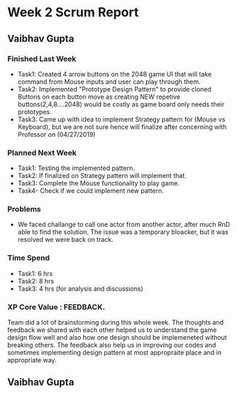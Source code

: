 # Week 2 Scrum Report
## Vaibhav Gupta

### Finished Last Week 
- Task1: Created 4 arrow buttons on the 2048 game UI that will take command from Mouse inputs and user can play through them.
- Task2: Implemented "Prototype Design Pattern" to provide cloned Buttons on each button move as creating 
  NEW repetive buttons(2,4,8....2048) would be costly as game board only needs their prototypes.
- Task3: Came up with idea to implement Strategy pattern for (Mouse vs Keyboard), but we are not sure hence will finalize after concerning with Professor on (04/27/2019)


### Planned Next Week
- Task1: Testing the implemented pattern.
- Task2: If finalized on Strategy pattern will implement that.
- Task3: Complete the Mouse functionality to play game.
- Task4- Check if we could implement new pattern.

### Problems
- We faced challange to call one actor from another actor, after much RnD able to find the solution. 
  The issue was a temporary bloacker, but it was resolved we were back on track.
  
### Time Spend

- Task1: 6 hrs
- Task2: 8 hrs
- Task3: 4 hrs (for analysis and discussions)

### XP Core Value : FEEDBACK.

Team did a lot of brainstorming during this whole week. The thoughts and feedback we shared with each other helped us to understand the 
game design flow well and also how one design should be implemeneted without breaking others. 
The feedback also help us in improving our codes and sometimes implementing design pattern at most appropraite place and in appropriate way.

## Vaibhav Gupta

